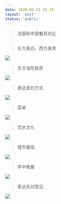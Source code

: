 ```yaml
---
date: 2020-03-31 21:15
layout: 'post'
status: 'public'
---
```


>法国和中国餐具对比

![]()

>东方美白，西方美黑

![](./_image/2020-06-02-13-27-13.jpg)

>东方油性肤质

![](./_image/2020-06-02-13-28-08.jpg)

>表达爱的方式

![](./_image/2020-06-02-13-28-49.jpg)

>菜单

![](./_image/2020-06-02-13-29-07.jpg)

>饮水文化

![](./_image/2020-06-02-13-29-51.jpg)

>城市量级

![](./_image/2020-06-02-13-30-32.jpg)

>早中晚餐

![](./_image/2020-06-02-13-30-49.jpg)

>表达反对意见

![](./_image/2020-06-02-13-31-15.jpg)